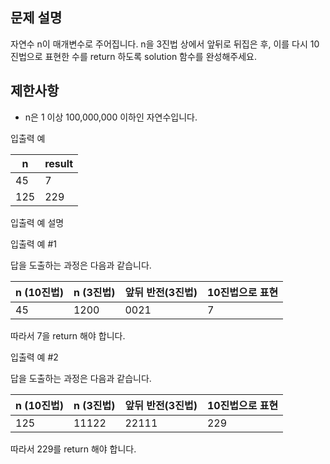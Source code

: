 ## 문제 설명
자연수 n이 매개변수로 주어집니다. n을 3진법 상에서 앞뒤로 뒤집은 후, 이를 다시 10진법으로 표현한 수를 return 하도록 solution 함수를 완성해주세요.

## 제한사항

- n은 1 이상 100,000,000 이하인 자연수입니다.

입출력 예

|n | result |
|---|--------|
|45|7|
|125|229|

입출력 예 설명

입출력 예 #1

답을 도출하는 과정은 다음과 같습니다.

| n (10진법) |n (3진법)|앞뒤 반전(3진법)|10진법으로 표현|
|---|---|---|---|
| 45      |1200|0021|7|

따라서 7을 return 해야 합니다.

입출력 예 #2

답을 도출하는 과정은 다음과 같습니다.

| n (10진법) |n (3진법)|앞뒤 반전(3진법)|10진법으로 표현|
|---|---|---|---|
| 125      |11122|22111|229|


따라서 229를 return 해야 합니다.
